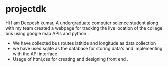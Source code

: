 # projectdk
Hi I am Deepesh kumar, A undergraduate computer science student along with my team created a webpage for tracking the live location of the college bus using google map APIs and python .
- We have collected bus routes latitide and longitude as data collection
- we have used sqlite as the database for storing data's and implementing with the API interface
- Usage of html,css for creating and designing front end .

